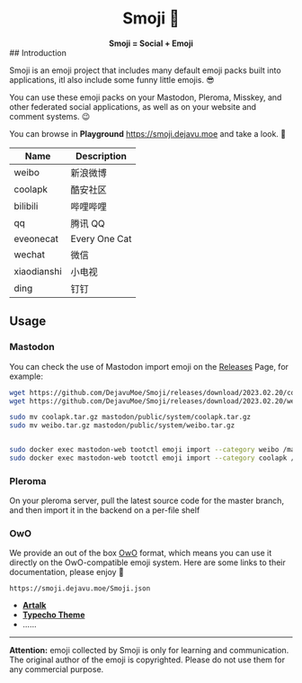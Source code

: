 <div align=center>
<h1>
Smoji 🫣
</div>

<div align=center>
<strong>Smoji = Social + Emoji</strong>
</div>
## Introduction

Smoji is an emoji project that includes many default emoji packs built into applications, itl also include some funny little emojis. 😎

You can use these emoji packs on your Mastodon,  Pleroma,  Misskey, and other federated social applications, as well as on your website and comment systems. 😉

You can browse in **Playground** https://smoji.dejavu.moe and take a look. 👀

| Name        | Description   |
| ----------- | ------------- |
| weibo       | 新浪微博      |
| coolapk     | 酷安社区      |
| bilibili    | 哔哩哔哩      |
| qq          | 腾讯 QQ       |
| eveonecat   | Every One Cat |
| wechat      | 微信          |
| xiaodianshi | 小电视        |
| ding        | 钉钉          |

## Usage

### Mastodon

You can check the use of Mastodon import emoji on the [Releases](https://github.com/DejavuMoe/Smoji/releases) Page, for example:

```bash
wget https://github.com/DejavuMoe/Smoji/releases/download/2023.02.20/coolapk.tar.gz
wget https://github.com/DejavuMoe/Smoji/releases/download/2023.02.20/weibo.tar.gz

sudo mv coolapk.tar.gz mastodon/public/system/coolapk.tar.gz
sudo mv weibo.tar.gz mastodon/public/system/weibo.tar.gz


sudo docker exec mastodon-web tootctl emoji import --category weibo /mastodon/public/system/weibo.tar.gz
sudo docker exec mastodon-web tootctl emoji import --category coolapk /mastodon/public/system/coolapk.tar.gz
```

### Pleroma

On your pleroma server, pull the latest source code for the master branch, and then import it in the backend on a per-file shelf

### OwO

We provide an out of the box [OwO](https://github.com/DIYgod/OwO) format, which means you can use it directly on the OwO-compatible emoji system. Here are some links to their documentation, please enjoy 🤤

```
https://smoji.dejavu.moe/Smoji.json
```

- **[Artalk](https://artalk.js.org/guide/frontend/emoticons.html#owo-格式)**
- **[Typecho Theme](https://www.google.com.hk/search?q=Typecho+OwO%E8%A1%A8%E6%83%85&pws=0&gl=us)**
- ……

---

**Attention:** emoji collected by Smoji is only for learning and communication. The original author of the emoji is copyrighted. Please do not use them for any commercial purpose.

